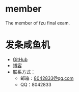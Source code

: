# member
The member of fzu final exam.
# 发条咸鱼机

- [GitHub](https://github.com/jihuayu)
- [博客](https://www.cnblogs.com/jhy16193335/)
- 联系方式：
    - 邮箱：8042833@qq.com
    - QQ：8042833
